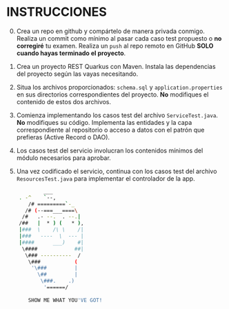 INSTRUCCIONES
=============

0. Crea un repo en github y compártelo de manera privada conmigo. Realiza un commit como mínimo al pasar cada caso test propuesto o **no corregiré** tu examen.
Realiza un `push` al repo remoto en GitHub **SOLO cuando hayas terminado el proyecto**.

1. Crea un proyecto REST Quarkus con Maven. Instala las dependencias del proyecto según las vayas necesitando.

2. Situa los archivos proporcionados: `schema.sql` y `application.properties` en sus directorios correspondientes del proyecto. **No** modifiques el contenido de estos dos archivos.

3. Comienza implementando los casos test del archivo `ServiceTest.java`. **No** modifiques su código. Implementa las entidades y la capa correspondiente al repositorio o acceso a datos con el patrón que prefieras (Active Record o DAO).

4. Los casos test del servicio involucran los contenidos mínimos del módulo necesarios para aprobar.

5. Una vez codificado el servicio, continua con los casos test del archivo `ResourcesTest.java` para implementar el controlador de la app.

```bash
            ___
	. -^    `--,
       /# =========`-_
      /# (--===___====\
     /#   .- --.  . --.|
    /##   |  * ) (   * ),
    |###  \    /\ \    /|
    |###   ----  \  --- |
    |####      ___)    #|
     \####            ##|
      \### ----------  /
       \###           (
        '\###         |
          \##         |
           \###.    .)
            '======/
       
       SHOW ME WHAT YOU'VE GOT! 
```
